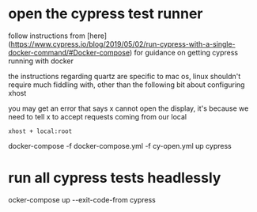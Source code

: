 # open the cypress test runner

follow instructions from [here] (https://www.cypress.io/blog/2019/05/02/run-cypress-with-a-single-docker-command/#Docker-compose) for guidance on getting cypress running with docker

the instructions regarding quartz are specific to mac os, linux shouldn't require much fiddling with, other than the following bit about configuring xhost

you may get an error that says x cannot open the display, it's because we need to tell x to accept requests coming from our local
```shell
xhost + local:root
```

docker-compose -f docker-compose.yml -f cy-open.yml up cypress

# run all cypress tests headlessly
ocker-compose up --exit-code-from cypress